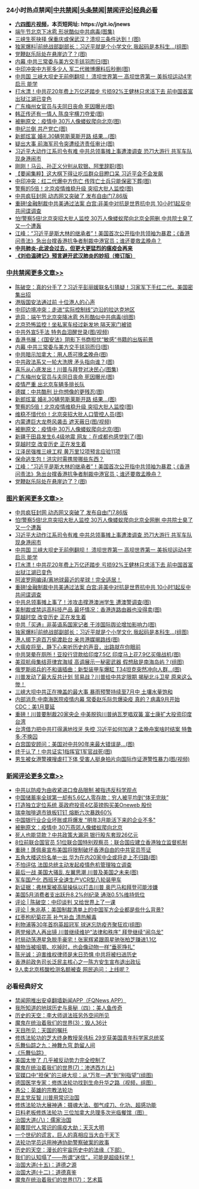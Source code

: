 <div id="tt">
<h3>24小时热点禁闻|<a href="#%E4%B8%AD%E5%85%B1%E7%A6%81%E9%97%BB%E6%9B%B4%E5%A4%9A%E6%96%87%E7%AB%A0">中共禁闻</a>|<a href="#%E5%9B%BE%E7%89%87%E6%96%B0%E9%97%BB%E6%9B%B4%E5%A4%9A%E6%96%87%E7%AB%A0">头条禁闻</a>|<a href="#%E6%96%B0%E9%97%BB%E8%AF%84%E8%AE%BA%E6%9B%B4%E5%A4%9A%E6%96%87%E7%AB%A0">禁闻评论|<a href="#%E5%BF%85%E7%9C%8B%E7%BB%8F%E5%85%B8%E5%A5%BD%E6%96%87">经典必看</a></h3>
<ul>
<li><b><a href="http://d1.bdrive.tk/64.mp4" target="_blank">六四图片视频</a>，本页短网址: https://git.io/jnews</b></li>
<li><a href="https://github.com/fqnews/bnews/blob/master/cbnews/20200626/1350690.md">端午节北京下冰雹 形状酷似中共病毒(图集)</a></li>
<li><a href="https://github.com/fqnews/bnews/blob/master/cnnews/20200626/1350699.md">三峡生死抉择 保重庆或保武汉？溃坝三条件达到！(图)</a></li>
<li><a href="https://github.com/fqnews/bnews/blob/master/topimagenews/20200626/1350770.md">独家爆料|前统战部副部长：习近平就是个小学文化 我起码是本科生…(组图)</a></li>
<li><a href="https://github.com/fqnews/bnews/blob/master/cbnews/20200626/1350800.md">党鞭赵乐际处在悬崖边了？(图)</a></li>
<li><a href="https://github.com/fqnews/bnews/blob/master/cbnews/20200626/1350841.md">内幕 中共三常委与美方交手铩羽而归(图)</a></li>
<li><a href="https://github.com/fqnews/bnews/blob/master/cbnews/20200626/1350753.md">中印冲突中方死多少人 军二代微博爆料后秒删(图)</a></li>
<li><a href="https://github.com/fqnews/bnews/blob/master/topimagenews/20200626/1350955.md">中共国 三峡大坝史无前例翻坝！ 溃坝世界第一 高坝世界第一 美拆坝运动4字启示 能学</a></li>
<li><a href="https://github.com/fqnews/bnews/blob/master/topimagenews/20200626/1350828.md">打水漂！中共花20年费上万亿还踏步 亏损92%王健林只求活下去 前中国首富出狱江湖已变色</a></li>
<li><a href="https://github.com/fqnews/bnews/blob/master/cbnews/20200626/1350837.md">广东梅州女官员与夫同日丧命 死因曝光(图)</a></li>
<li><a href="https://github.com/fqnews/bnews/blob/master/cbnews/20200626/1350669.md">韩正传还有一情人 陈良宇横刀夺爱(图)</a></li>
<li><a href="https://github.com/fqnews/bnews/blob/master/cbnews/20200626/1350830.md">被删原文：疫情中 30万人像蝼蚁爬向北京(图)</a></li>
<li><a href="https://github.com/fqnews/bnews/blob/master/cbnews/20200626/1350726.md">申纪兰倒 共产党亡(图)</a></li>
<li><a href="https://github.com/fqnews/bnews/blob/master/cbnews/20200626/1350834.md">新郎炫富 婚礼30辆劳斯莱斯开路 结果...(图)</a></li>
<li><a href="https://github.com/fqnews/bnews/blob/master/cbnews/20200626/1350736.md">疑出大事 前海军司令突遭经济责任审计(图)</a></li>
<li><a href="https://github.com/fqnews/bnews/blob/master/topimagenews/20200626/1350963.md">习近平大动作江系司令有难 中共总领事摊上事遭澳调查 恐71大游行 共军车队现身港闹市</a></li>
<li><a href="https://github.com/fqnews/bnews/blob/master/cnnews/20200626/1350742.md">刚刚！马云、孙正义分别从软银、阿里辞职(图)</a></li>
<li><a href="https://github.com/fqnews/bnews/blob/master/comments/20200626/1350859.md">【要闻集粹】这大棋下得让吃瓜群众目瞪口呆 习近平会不会发飙</a></li>
<li><a href="https://github.com/fqnews/bnews/blob/master/cbnews/20200626/1350707.md">中印冲突：红二代爆中方伤亡 传阵亡士兵只能保密下葬(图)</a></li>
<li><a href="https://github.com/fqnews/bnews/blob/master/cbnews/20200626/1350833.md">警察的5倍！北京疫情维稳升级 突招大批人监控(图)</a></li>
<li><a href="https://github.com/fqnews/bnews/blob/master/topimagenews/20200626/1350975.md">中共疯狂封网 动态网又突破了 发布自由门7.86版</a></li>
<li><a href="https://github.com/fqnews/bnews/blob/master/topimagenews/20200626/1350826.md">重磅!金融制裁中共美通过法案 白宫:非美中对抗是世界抗中共 10小时1起反中共间谍调查</a></li>
<li><a href="https://github.com/fqnews/bnews/blob/master/topimagenews/20200626/1350970.md">怕!警察5倍!北京突招大批人监控 30万人像蝼蚁爬向北京全网删 中共院士臭了又一个遭轰</a></li>
<li><a href="https://github.com/fqnews/bnews/blob/master/cbnews/20200626/1350801.md">江峰：“习近平是斯大林的继承者”！美国首次公开指中共领袖为暴君；《香港问责法》急出台撑香港抗争者制裁中港官员；谁还要救孟晚舟？</a></li>
<li><b><a href="https://github.com/fqnews/bnews/blob/master/comments/20200211/1275071.md" target="_blank">中共肺炎-此波会过去，但更大更猛烈的瘟疫会再来</a></b></li>
<li><b><a href="https://github.com/fqnews/bnews/blob/master/comments/20200207/1272816.md" target="_blank">《刘伯温碑记》预言避开武汉肺炎的妙招（修订版）</a></b></li>
</ul>
</div>

<div class="catlist">
<h3><a href="https://github.com/fqnews/bnews/blob/master/cbnews/" target="_blank">中共禁闻</a><span><a href="https://github.com/fqnews/bnews/blob/master/cbnews/" target="_blank" rel="nofollow">更多文章>></a></span></h3>
<ul>
<li><a href="https://github.com/fqnews/bnews/blob/master/cbnews/20200627/1351092.md" target="_blank">陈破空：真的分手了？习近平彭丽媛联名引猜疑！习家军下手红二代。美国密集出招</a></li>
<li><a href="https://github.com/fqnews/bnews/blob/master/cbnews/20200627/1351074.md" target="_blank">港版国安法通过前 十位港人的心声</a></li>
<li><a href="https://github.com/fqnews/bnews/blob/master/cbnews/20200627/1351065.md" target="_blank">中印边境冲突：走进“实际控制线”边沿的拉达克地区</a></li>
<li><a href="https://github.com/fqnews/bnews/blob/master/cbnews/20200627/1351062.md" target="_blank">诡异：端午节北京突降冰雹 外形酷似中共病毒(组图)</a></li>
<li><a href="https://github.com/fqnews/bnews/blob/master/cbnews/20200627/1351061.md" target="_blank">北京恐怖监控！坐私家车经过新发地 隔天家门被锁</a></li>
<li><a href="https://github.com/fqnews/bnews/blob/master/cbnews/20200627/1351051.md" target="_blank">中共外宣5手法 特务血泪醒世录(图/视频)</a></li>
<li><a href="https://github.com/fqnews/bnews/blob/master/cbnews/20200626/1350969.md" target="_blank">香港书展：《国安法》阴影下书商担忧“敏感”书籍的出版前景</a></li>
<li><a href="https://github.com/fqnews/bnews/blob/master/cbnews/20200626/1350841.md" target="_blank">内幕 中共三常委与美方交手铩羽而归(图)</a></li>
<li><a href="https://github.com/fqnews/bnews/blob/master/cbnews/20200626/1350840.md" target="_blank">中共暗示加拿大：用人质可换孟晚舟(图)</a></li>
<li><a href="https://github.com/fqnews/bnews/blob/master/cbnews/20200626/1350839.md" target="_blank">中共政法系又一轮大洗牌 矛头指向谁？(图)</a></li>
<li><a href="https://github.com/fqnews/bnews/blob/master/cbnews/20200626/1350838.md" target="_blank">喜乐从心底发出！川普与拜登对决民心(图集)</a></li>
<li><a href="https://github.com/fqnews/bnews/blob/master/cbnews/20200626/1350837.md" target="_blank">广东梅州女官员与夫同日丧命 死因曝光(图)</a></li>
<li><a href="https://github.com/fqnews/bnews/blob/master/cbnews/20200626/1350836.md" target="_blank">疫情严重 出北京车辆多排长队</a></li>
<li><a href="https://github.com/fqnews/bnews/blob/master/cbnews/20200626/1350835.md" target="_blank">德媒：中共酷刑 比你想像的更残忍(图)</a></li>
<li><a href="https://github.com/fqnews/bnews/blob/master/cbnews/20200626/1350834.md" target="_blank">新郎炫富 婚礼30辆劳斯莱斯开路 结果&#8230;(图)</a></li>
<li><a href="https://github.com/fqnews/bnews/blob/master/cbnews/20200626/1350833.md" target="_blank">警察的5倍！北京疫情维稳升级 突招大批人监控(图)</a></li>
<li><a href="https://github.com/fqnews/bnews/blob/master/cbnews/20200626/1350832.md" target="_blank">维稳不惜代价！北京突招大批人口管控人员(图)</a></li>
<li><a href="https://github.com/fqnews/bnews/blob/master/cbnews/20200626/1350831.md" target="_blank">内蒙遭巨大龙卷风袭击 遮天蔽日(图/视频)</a></li>
<li><a href="https://github.com/fqnews/bnews/blob/master/cbnews/20200626/1350830.md" target="_blank">被删原文：疫情中 30万人像蝼蚁爬向北京(图)</a></li>
<li><a href="https://github.com/fqnews/bnews/blob/master/cbnews/20200626/1350829.md" target="_blank">新疆于田县发生6.4级地震 网友：在成都也感觉到了(图)</a></li>
<li><a href="https://github.com/fqnews/bnews/blob/master/comments/20200626/1259925.md" target="_blank">穿越时空 改变历史 正在发生着</a></li>
<li><a href="https://github.com/fqnews/bnews/blob/master/cbnews/20200626/1350796.md" target="_blank">江泽民强推三峡工程 黄万里12项预言应验11项</a></li>
<li><a href="https://github.com/fqnews/bnews/blob/master/cbnews/20200626/1350798.md" target="_blank">保命逃生包！洪灾时需携带哪些东西？</a></li>
<li><a href="https://github.com/fqnews/bnews/blob/master/cbnews/20200626/1350801.md" target="_blank">江峰：“习近平是斯大林的继承者”！美国首次公开指中共领袖为暴君；《香港问责法》急出台撑香港抗争者制裁中港官员；谁还要救孟晚舟？</a></li>
<li><a href="https://github.com/fqnews/bnews/blob/master/cbnews/20200626/1350800.md" target="_blank">党鞭赵乐际处在悬崖边了？(图)</a></li>

</ul>
</div>
<div class="catlist">
<h3><a href="https://github.com/fqnews/bnews/blob/master/topimagenews/" target="_blank">图片新闻</a><span><a href="https://github.com/fqnews/bnews/blob/master/topimagenews/" target="_blank" rel="nofollow">更多文章>></a></span></h3>
<ul>
<li><a href="https://github.com/fqnews/bnews/blob/master/topimagenews/20200626/1350975.md" target="_blank">中共疯狂封网 动态网又突破了 发布自由门7.86版</a></li>
<li><a href="https://github.com/fqnews/bnews/blob/master/topimagenews/20200626/1350970.md" target="_blank">怕!警察5倍!北京突招大批人监控 30万人像蝼蚁爬向北京全网删 中共院士臭了又一个遭轰</a></li>
<li><a href="https://github.com/fqnews/bnews/blob/master/topimagenews/20200626/1350963.md" target="_blank">习近平大动作江系司令有难 中共总领事摊上事遭澳调查 恐71大游行 共军车队现身港闹市</a></li>
<li><a href="https://github.com/fqnews/bnews/blob/master/topimagenews/20200626/1350955.md" target="_blank">中共国 三峡大坝史无前例翻坝！ 溃坝世界第一 高坝世界第一 美拆坝运动4字启示 能学</a></li>
<li><a href="https://github.com/fqnews/bnews/blob/master/topimagenews/20200626/1350828.md" target="_blank">打水漂！中共花20年费上万亿还踏步 亏损92%王健林只求活下去 前中国首富出狱江湖已变色</a></li>
<li><a href="https://github.com/fqnews/bnews/blob/master/topimagenews/20200626/1350827.md" target="_blank">阿波罗网编译/离地球最近的星球！完全适居！</a></li>
<li><a href="https://github.com/fqnews/bnews/blob/master/topimagenews/20200626/1350826.md" target="_blank">重磅!金融制裁中共美通过法案 白宫:非美中对抗是世界抗中共 10小时1起反中共间谍调查</a></li>
<li><a href="https://github.com/fqnews/bnews/blob/master/topimagenews/20200626/1350825.md" target="_blank">中共总领事摊上事了！涉攻击撑港澳洲学生 遭澳警调查(图)</a></li>
<li><a href="https://github.com/fqnews/bnews/blob/master/topimagenews/20200626/1350824.md" target="_blank">美制裁或禁运高科技产品 最坏情况：香港连路由器也没得卖(图)</a></li>
<li><a href="https://github.com/fqnews/bnews/blob/master/comments/20200626/1259925.md" target="_blank">穿越时空 改变历史 正在发生着</a></li>
<li><a href="https://github.com/fqnews/bnews/blob/master/topimagenews/20200626/1350799.md" target="_blank">中共「买通」非英语系国家记者 干涉国际舆论增加影响力(图)</a></li>
<li><a href="https://github.com/fqnews/bnews/blob/master/topimagenews/20200626/1350770.md" target="_blank">独家爆料|前统战部副部长：习近平就是个小学文化 我起码是本科生…(组图)</a></li>
<li><a href="https://github.com/fqnews/bnews/blob/master/topimagenews/20200626/1350752.md" target="_blank">港人掷下逾百万偷渡赴台 亲共港媒揭路线(图)</a></li>
<li><a href="https://github.com/fqnews/bnews/blob/master/comments/20200626/1350540.md" target="_blank">大瘟疫将至，静下心来听历史的声音，出路就在你眼前</a></li>
<li><a href="https://github.com/fqnews/bnews/blob/master/topimagenews/20200625/1350524.md" target="_blank">中共哭晕在厕所！亚投行贷款给印度7.5亿 印度马上花7.9亿买俄战机(图)</a></li>
<li><a href="https://github.com/fqnews/bnews/blob/master/topimagenews/20200625/1350513.md" target="_blank">美双航母集结菲律宾海域 高调展示一秘密武器 假想敌是南海岛屿？(组图)</a></li>
<li><a href="https://github.com/fqnews/bnews/blob/master/topimagenews/20200625/1350506.md" target="_blank">俄罗斯阅兵的不和谐插曲：新型装甲车爆缸 T34坦克突然冲向人群&#8230;(图)</a></li>
<li><a href="https://github.com/fqnews/bnews/blob/master/topimagenews/20200625/1350485.md" target="_blank">川普发动了最大反共计划 贸易战？川普给中共定限期 揭秘北斗卫星 原来这么惨！</a></li>
<li><a href="https://github.com/fqnews/bnews/blob/master/topimagenews/20200625/1350464.md" target="_blank">三峡大坝中共正在掩盖的最大事 暴雨预警持续至7月中 土壤水量饱和</a></li>
<li><a href="https://github.com/fqnews/bnews/blob/master/topimagenews/20200625/1350451.md" target="_blank">内部消息:中南海医院疫情内幕 常委赵乐际忽爆染疫 真的？病毒9月开始 CDC：美1月蔓延</a></li>
<li><a href="https://github.com/fqnews/bnews/blob/master/topimagenews/20200625/1350392.md" target="_blank">重磅！川普要制裁20家央企 中美脱钩川普纳瓦罗唱双簧 富士康扩大投资印度台湾</a></li>
<li><a href="https://github.com/fqnews/bnews/blob/master/topimagenews/20200625/1350378.md" target="_blank">台湾借力把中共打得满地找牙 失控 习近平如何加速？孟晚舟案啥时结案 特鲁多:不换囚</a></li>
<li><a href="https://github.com/fqnews/bnews/blob/master/topimagenews/20200625/1350377.md" target="_blank">白宫国安顾问：美国对中共90年来最大错误是…(图)</a></li>
<li><a href="https://github.com/fqnews/bnews/blob/master/topimagenews/20200625/1350354.md" target="_blank">终于认了！中共证实1指挥官1军官战死(图)</a></li>
<li><a href="https://github.com/fqnews/bnews/blob/master/topimagenews/20200625/1350353.md" target="_blank">男生被女港警裸搜虐打下体 受害人挺身拍片向国际作证港警性暴力(图/视频)</a></li>

</ul>
</div>
<div class="catlist">
<h3><a href="https://github.com/fqnews/bnews/blob/master/comments/" target="_blank">新闻评论</a><span><a href="https://github.com/fqnews/bnews/blob/master/comments/" target="_blank" rel="nofollow">更多文章>></a></span></h3>
<ul>
<li><a href="https://github.com/fqnews/bnews/blob/master/comments/20200627/1351156.md" target="_blank">中共以防疫为由收紧进口食品限制 被指违反科学观点</a></li>
<li><a href="https://github.com/fqnews/bnews/blob/master/comments/20200627/1351155.md" target="_blank">中国储蓄率全球第一却有5.6亿人零存款：穷人被平均到“体无完肤”</a></li>
<li><a href="https://github.com/fqnews/bnews/blob/master/comments/20200627/1351154.md" target="_blank">打造独立定位系统 英政府投资4亿英镑购买美Oneweb 股份</a></li>
<li><a href="https://github.com/fqnews/bnews/blob/master/comments/20200627/1351140.md" target="_blank">瑞幸咖啡退市铁板钉钉 熔断六次暴跌60%</a></li>
<li><a href="https://github.com/fqnews/bnews/blob/master/comments/20200627/1351139.md" target="_blank">中国银行业企业坏账或将爆发 &quot;明年3月能活下来的企业不多&quot;</a></li>
<li><a href="https://github.com/fqnews/bnews/blob/master/comments/20200627/1351135.md" target="_blank">被删原文：疫情中 30万燕郊人像蝼蚁爬向北京</a></li>
<li><a href="https://github.com/fqnews/bnews/blob/master/comments/20200627/1351134.md" target="_blank">死人也能贷款？中共政策大漏洞 银行股东套现26亿元</a></li>
<li><a href="https://github.com/fqnews/bnews/blob/master/comments/20200627/1351125.md" target="_blank">8位前联合国官员 51位联合国特别观察员：联合国应建立香港独立监督机制</a></li>
<li><a href="https://github.com/fqnews/bnews/blob/master/comments/20200627/1351105.md" target="_blank">重磅！蓬佩奥宣布美国将限制破坏香港自由的中共官员签证</a></li>
<li><a href="https://github.com/fqnews/bnews/blob/master/comments/20200627/1351102.md" target="_blank">五角大楼这份名单一出 华为在内20家中企或将走上不归路(图)</a></li>
<li><a href="https://github.com/fqnews/bnews/blob/master/comments/20200627/1351100.md" target="_blank">不怕评估 法国总统主动发起疫情危机管理独立调查</a></li>
<li><a href="https://github.com/fqnews/bnews/blob/master/comments/20200627/1351090.md" target="_blank">最后一战 美国大骚乱 左翼思潮 川普及美国之未来(图)</a></li>
<li><a href="https://github.com/fqnews/bnews/blob/master/comments/20200627/1351077.md" target="_blank">军车国产化 西班牙全速生产VCR型八轮装甲车</a></li>
<li><a href="https://github.com/fqnews/bnews/blob/master/comments/20200627/1351075.md" target="_blank">新证据：弗林案被高层操纵以打击川普 奥巴马和拜登可能涉嫌</a></li>
<li><a href="https://github.com/fqnews/bnews/blob/master/comments/20200627/1351070.md" target="_blank">美国5月消费者支出跃升8.2%创纪录 通涨0.5%维持低位</a></li>
<li><a href="https://github.com/fqnews/bnews/blob/master/comments/20200627/1351063.md" target="_blank">评论 | 陈破空：中印谈判  又给世界上了一课</a></li>
<li><a href="https://github.com/fqnews/bnews/blob/master/comments/20200627/1351055.md" target="_blank">评论 | 朱兆基：美国制裁清单上的中国军方企业都是些什么背景?</a></li>
<li><a href="https://github.com/fqnews/bnews/blob/master/comments/20200627/1351052.md" target="_blank">红枣枸杞菊花茶 补气补血 清热解毒</a></li>
<li><a href="https://github.com/fqnews/bnews/blob/master/comments/20200627/1351041.md" target="_blank">利物浦等30年首抱英超冠军 球迷忘防疫齐聚狂欢(组图)</a></li>
<li><a href="https://github.com/fqnews/bnews/blob/master/comments/20200627/1351040.md" target="_blank">两党候选人再出镜 川普继续维护“法律和秩序” 拜登继续“闹乌龙”</a></li>
<li><a href="https://github.com/fqnews/bnews/blob/master/comments/20200627/1351037.md" target="_blank">时局动荡港星急脱手豪宅！张家辉紧跟周星驰张柏芝赚进1.1亿</a></li>
<li><a href="https://github.com/fqnews/bnews/blob/master/comments/20200626/1351024.md" target="_blank">植物当被咀嚼、吃掉时，也会像动物一样“垂死挣扎”</a></li>
<li><a href="https://github.com/fqnews/bnews/blob/master/comments/20200626/1351002.md" target="_blank">陈光诚：迫害维权律师是末日恐惧 中共将被扫进历史</a></li>
<li><a href="https://github.com/fqnews/bnews/blob/master/comments/20200626/1350983.md" target="_blank">香港前政务司长泛民主核心之一陈方安生宣布退出政坛</a></li>
<li><a href="https://github.com/fqnews/bnews/blob/master/comments/20200626/1350972.md" target="_blank">9人卖北京核酸检测名额被查 网民追问：上线呢？</a></li>

</ul>
</div>

<div class="catlist">
<h3>必看经典好文</h3>
<ul>
<li><a href="https://github.com/fqnews/bnews/blob/master/comments/20200503/1322531.md" target="_blank">禁闻网推出安卓翻墙新闻APP（FQNews APP）</a></li>
<li><a href="https://github.com/fqnews/bnews/blob/master/tculture/xiulian/20170729/799172.md" target="_blank">我所知道的地球历史与奥秘（四）：美人鱼传奇</a></li>
<li><a href="https://github.com/fqnews/bnews/blob/master/tculture/20121025/73064.md" target="_blank">历史的天空：李大师讲法班另外空间所见</a></li>
<li><a href="https://github.com/fqnews/bnews/blob/master/topimagenews/20180521/945342.md" target="_blank">魔鬼在统治着我们的世界(3)：毁人36计</a></li>
<li><a href="https://github.com/fqnews/bnews/blob/master/tculture/20180919/1000196.md" target="_blank">天目所见：天国的嘱托</a></li>
<li><a href="https://github.com/fqnews/bnews/blob/master/comments/20190517/1129285.md" target="_blank">修炼法轮功的芝大终身教授吴伟标 29岁获美国青年科学家总统奖</a></li>
<li><a href="https://github.com/fqnews/bnews/blob/master/tculture/20170718/793528.md" target="_blank">乐舞仙踪之九：神舞九穹 韵留人间</a></li>
<li><a href="https://github.com/fqnews/bnews/blob/master/comments/20200527/783191.md" target="_blank">《乐舞仙踪》</a></li>
<li><a href="https://github.com/fqnews/bnews/blob/master/comments/20200624/1349702.md" target="_blank">美国太惨了 几乎被反动势力完全控制了</a></li>
<li><a href="https://github.com/fqnews/bnews/blob/master/topimagenews/20180527/948369.md" target="_blank">魔鬼在统治着我们的世界(7)：渗透西方(上)</a></li>
<li><a href="https://github.com/fqnews/bnews/blob/master/cbnews/20200624/1349641.md" target="_blank">官媒口中“担保”的三峡大坝：从“万年一遇”到“别指望”(组图)</a></li>
<li><a href="https://github.com/fqnews/bnews/blob/master/comments/20200607/783186.md" target="_blank">德国医学专家：修炼法轮功找到生命升华之路（视频，组图）</a></li>
<li><a href="https://github.com/fqnews/bnews/blob/master/comments/20200313/1292991.md" target="_blank">愚公：英雄的宗教法轮功</a></li>
<li><a href="https://github.com/fqnews/bnews/blob/master/comments/20200621/1348236.md" target="_blank">民主党反智 川普用常识治国</a></li>
<li><a href="https://github.com/fqnews/bnews/blob/master/comments/20191203/1234383.md" target="_blank">修炼法轮功大展神通：摄魂大法、御气成刀、化功、超感功能</a></li>
<li><a href="https://github.com/fqnews/bnews/blob/master/comments/20200531/1337359.md" target="_blank">日料老板修炼法轮功 三位加拿大总理多次光临餐馆（图）</a></li>
<li><a href="https://github.com/fqnews/bnews/blob/master/cbnews/20190424/914482.md" target="_blank">治国大道(八)：儒家治国</a></li>
<li><a href="https://github.com/fqnews/bnews/blob/master/comments/20200619/783185.md" target="_blank">颠覆现代人常识的瘟疫大劫：天灭大明</a></li>
<li><a href="https://github.com/fqnews/bnews/blob/master/comments/20200621/1348067.md" target="_blank">一个世纪的谎言，巨人的真相应当大白于天下</a></li>
<li><a href="https://github.com/fqnews/bnews/blob/master/cbnews/20170626/780479.md" target="_blank">法轮功学员运用神通协助警察破案的故事</a></li>
<li><a href="https://github.com/fqnews/bnews/blob/master/tculture/20121025/73066.md" target="_blank">历史的天空：漫长的宇宙历史中的法缘（下部）</a></li>
<li><a href="https://github.com/fqnews/bnews/blob/master/sohnews/20161029/607205.md" target="_blank">我们的认知塌了——所谓“迷信”，可能是超级科学！</a></li>
<li><a href="https://github.com/fqnews/bnews/blob/master/topimagenews/20180322/917868.md" target="_blank">治国大道(十五)：道德之源</a></li>
<li><a href="https://github.com/fqnews/bnews/blob/master/cbnews/20180318/916241.md" target="_blank">治国大道(十二)：道德真鉴</a></li>
<li><a href="https://github.com/fqnews/bnews/blob/master/topimagenews/20180620/960677.md" target="_blank">魔鬼在统治着我们的世界(17)：艺术篇</a></li>

</ul>
</div>